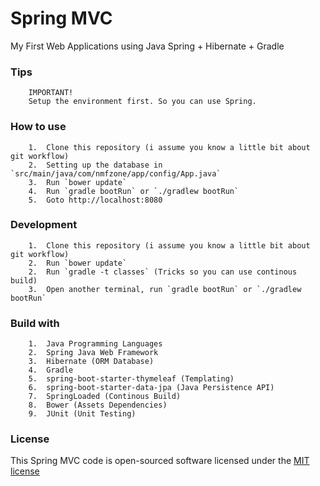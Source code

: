 # Spring MVC
My First Web Applications using Java Spring + Hibernate + Gradle

### Tips
```
    IMPORTANT!
    Setup the environment first. So you can use Spring.
```

### How to use
```
    1.  Clone this repository (i assume you know a little bit about git workflow)
    2.  Setting up the database in `src/main/java/com/nmfzone/app/config/App.java`
    3.  Run `bower update`
    4.  Run `gradle bootRun` or `./gradlew bootRun`
    5.  Goto http://localhost:8080
```

### Development
```
    1.  Clone this repository (i assume you know a little bit about git workflow)
    2.  Run `bower update`
    2.  Run `gradle -t classes` (Tricks so you can use continous build)
    3.  Open another terminal, run `gradle bootRun` or `./gradlew bootRun`
```

### Build with
```
    1.  Java Programming Languages
    2.  Spring Java Web Framework
    3.  Hibernate (ORM Database)
    4.  Gradle
    5.  spring-boot-starter-thymeleaf (Templating)
    6.  spring-boot-starter-data-jpa (Java Persistence API)
    7.  SpringLoaded (Continous Build)
    8.  Bower (Assets Dependencies)
    9.  JUnit (Unit Testing)
```

### License

This Spring MVC code is open-sourced software licensed under the [MIT license](http://opensource.org/licenses/MIT)
